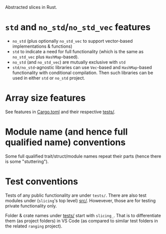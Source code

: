 Abstracted slices in Rust.

# `std` and `no_std`/`no_std_vec` features
- `no_std` (plus optionally `no_std_vec` to support vector-based implementations & functions)
- `std` to indicate a need for full functionality (which is the same as `no_std_vec` plus `HashMap`-based).
- `no_std` (and `no_std_vec`) are mutually exclusive with `std`
- `std/no_std`-agnostic libraries can use `Vec`-based and `HashMap`-based functionality with conditional compilation. Then such libraries can be used in either `std` or `no_std` project.

# Array size features
See features in [Cargo.toml](./Cargo.toml) and their respective [tests/](./tests/).

# Module name (and hence full qualified name) conventions
Some full qualified trait/struct/module names repeat their parts (hence there is some "stuttering").

# Test conventions
Tests of any public functionality are under `tests/`. There are also test modules under (`slicing`'s top level) [src/](./src/). Howevever, those are for testing private functionality only.

Folder & crate names under [tests/](./tests/) start with `slicing_`. That is to differentiate them (as project folders) in VS Code (as compared to similar test folders in the related `ranging` project).